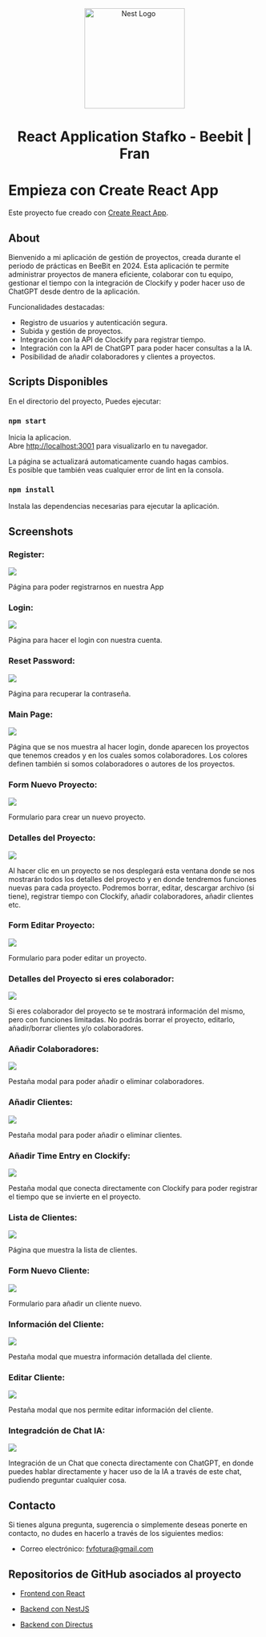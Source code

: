 <p align="center" style="padding-top: 3em">
  <a target="blank"><img src="https://beebit.es/wp-content/uploads/2017/07/marca-sin-bordes.png" width="200" alt="Nest Logo" /></a>
</p>

<h1 align="center">
React Application Stafko - Beebit | Fran
</h1>

# Empieza con Create React App

Este proyecto fue creado con [Create React App](https://github.com/facebook/create-react-app).

## About

Bienvenido a mi aplicación de gestión de proyectos, creada durante el periodo de prácticas en BeeBit en 2024. Esta aplicación te permite administrar proyectos de manera eficiente, colaborar con tu equipo, gestionar el tiempo con la integración de Clockify y poder hacer uso de ChatGPT desde dentro de la aplicación.

Funcionalidades destacadas:

- Registro de usuarios y autenticación segura.
- Subida y gestión de proyectos.
- Integración con la API de Clockify para registrar tiempo.
- Integración con la API de ChatGPT para poder hacer consultas a la IA.
- Posibilidad de añadir colaboradores y clientes a proyectos.

## Scripts Disponibles

En el directorio del proyecto, Puedes ejecutar:

### `npm start`

Inicia la aplicacion.\
Abre [http://localhost:3001](http://localhost:3001) para visualizarlo en tu navegador.

La página se actualizará automaticamente cuando hagas cambios.\
Es posible que también veas cualquier error de lint en la consola.

### `npm install`

Instala las dependencias necesarias para ejecutar la aplicación.

## Screenshots

### Register:

<img src="screenshots/Register.png">

Página para poder registrarnos en nuestra App

### Login:

<img src="screenshots/Login.png">

Página para hacer el login con nuestra cuenta.

### Reset Password:

<img src="screenshots/Recuperar password.png">

Página para recuperar la contraseña.

### Main Page:

<img src="screenshots/Main.png">

Página que se nos muestra al hacer login, donde aparecen los proyectos que tenemos creados y en los cuales somos colaboradores. Los colores definen también si somos colaboradores o autores de los proyectos.

### Form Nuevo Proyecto:

<img src="screenshots/Form nuevo proyecto.png">

Formulario para crear un nuevo proyecto.

### Detalles del Proyecto:

<img src="screenshots/Detalles.png">

Al hacer clic en un proyecto se nos desplegará esta ventana donde se nos mostrarán todos los detalles del proyecto y en donde tendremos funciones nuevas para cada proyecto. Podremos borrar, editar, descargar archivo (si tiene), registrar tiempo con Clockify, añadir colaboradores, añadir clientes etc.

### Form Editar Proyecto:

<img src="screenshots/Form editar proyecto.png">

Formulario para poder editar un proyecto.

### Detalles del Proyecto si eres colaborador:

<img src="screenshots/DetallesColab.png">

Si eres colaborador del proyecto se te mostrará información del mismo, pero con funciones limitadas. No podrás borrar el proyecto, editarlo, añadir/borrar clientes y/o colaboradores.

### Añadir Colaboradores:

<img src="screenshots/AddColab.png">

Pestaña modal para poder añadir o eliminar colaboradores.

### Añadir Clientes:

<img src="screenshots/AddCliente.png">

Pestaña modal para poder añadir o eliminar clientes.

### Añadir Time Entry en Clockify:

<img src="screenshots/AddTimeEntryClockify.png">

Pestaña modal que conecta directamente con Clockify para poder registrar el tiempo que se invierte en el proyecto.

### Lista de Clientes:

<img src="screenshots/ListaClientes.png">

Página que muestra la lista de clientes.

### Form Nuevo Cliente:

<img src="screenshots/Form nuevo cliente.png">

Formulario para añadir un cliente nuevo.

### Información del Cliente:

<img src="screenshots/InfoDetalladaCliente.png">

Pestaña modal que muestra información detallada del cliente.

### Editar Cliente:

<img src="screenshots/EditarCliente.png">

Pestaña modal que nos permite editar información del cliente.

### Integradción de Chat IA:

<img src="screenshots/Chat.png">

Integración de un Chat que conecta directamente con ChatGPT, en donde puedes hablar directamente y hacer uso de la IA a través de este chat, pudiendo preguntar cualquier cosa.

## Contacto

Si tienes alguna pregunta, sugerencia o simplemente deseas ponerte en contacto, no dudes en hacerlo a través de los siguientes medios:

- Correo electrónico: <a href="mailto:fvfotura@gmailcom">fvfotura@gmail.com</a>

## Repositorios de GitHub asociados al proyecto

- <a href="https://github.com/Frorve/Front">Frontend con React</a>

- <a href="https://github.com/Frorve/Back">Backend con NestJS</a>

- <a href="https://github.com/Frorve/Back-Directus">Backend con Directus</a>

